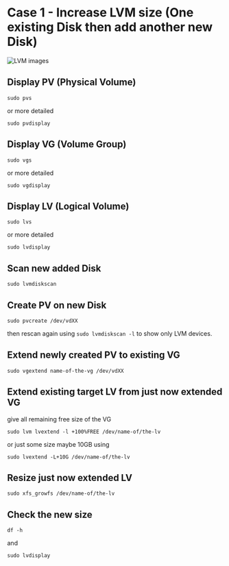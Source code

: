 # Case 1 - Increase LVM size (One existing Disk then add another new Disk)
![LVM images](https://user-images.githubusercontent.com/48054961/159128814-a58e429d-3c8c-4373-a366-8e39cde68eea.png)
## Display PV (Physical Volume)
```
sudo pvs
```
or more detailed
```
sudo pvdisplay
```

## Display VG (Volume Group)
```
sudo vgs
```
or more detailed
```
sudo vgdisplay
```

## Display LV (Logical Volume)
```
sudo lvs
```
or more detailed
```
sudo lvdisplay
```

## Scan new added Disk
```
sudo lvmdiskscan
```

## Create PV on new Disk
```
sudo pvcreate /dev/vdXX
```
then rescan again using `sudo lvmdiskscan -l` to show only LVM devices.

## Extend newly created PV to existing VG
```
sudo vgextend name-of-the-vg /dev/vdXX
```

## Extend existing target LV from just now extended VG
give all remaining free size of the VG
```
sudo lvm lvextend -l +100%FREE /dev/name-of/the-lv
```
or just some size maybe 10GB using
```
sudo lvextend -L+10G /dev/name-of/the-lv
```

## Resize just now extended LV
```
sudo xfs_growfs /dev/name-of/the-lv
```

## Check the new size
```
df -h
```
and
```
sudo lvdisplay
```
